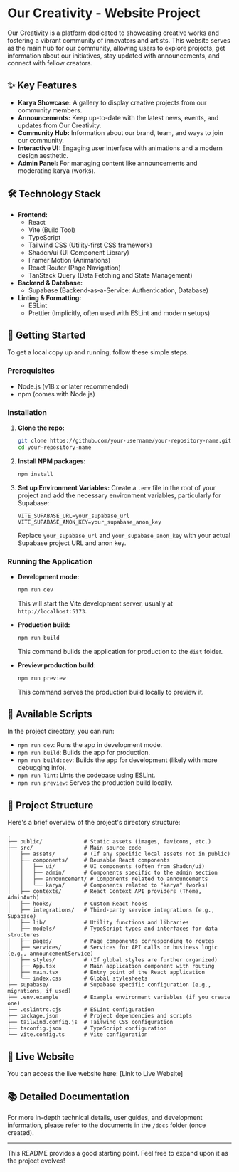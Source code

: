 # Our Creativity - Website Project

Our Creativity is a platform dedicated to showcasing creative works and fostering a vibrant community of innovators and artists. This website serves as the main hub for our community, allowing users to explore projects, get information about our initiatives, stay updated with announcements, and connect with fellow creators.

## ✨ Key Features

*   **Karya Showcase:** A gallery to display creative projects from our community members.
*   **Announcements:** Keep up-to-date with the latest news, events, and updates from Our Creativity.
*   **Community Hub:** Information about our brand, team, and ways to join our community.
*   **Interactive UI:** Engaging user interface with animations and a modern design aesthetic.
*   **Admin Panel:** For managing content like announcements and moderating karya (works).

## 🛠️ Technology Stack

*   **Frontend:**
    *   React
    *   Vite (Build Tool)
    *   TypeScript
    *   Tailwind CSS (Utility-first CSS framework)
    *   Shadcn/ui (UI Component Library)
    *   Framer Motion (Animations)
    *   React Router (Page Navigation)
    *   TanStack Query (Data Fetching and State Management)
*   **Backend & Database:**
    *   Supabase (Backend-as-a-Service: Authentication, Database)
*   **Linting & Formatting:**
    *   ESLint
    *   Prettier (Implicitly, often used with ESLint and modern setups)

## 🚀 Getting Started

To get a local copy up and running, follow these simple steps.

### Prerequisites

*   Node.js (v18.x or later recommended)
*   npm (comes with Node.js)

### Installation

1.  **Clone the repo:**
    ```bash
    git clone https://github.com/your-username/your-repository-name.git
    cd your-repository-name
    ```
2.  **Install NPM packages:**
    ```bash
    npm install
    ```
3.  **Set up Environment Variables:**
    Create a `.env` file in the root of your project and add the necessary environment variables, particularly for Supabase:
    ```env
    VITE_SUPABASE_URL=your_supabase_url
    VITE_SUPABASE_ANON_KEY=your_supabase_anon_key
    ```
    Replace `your_supabase_url` and `your_supabase_anon_key` with your actual Supabase project URL and anon key.

### Running the Application

*   **Development mode:**
    ```bash
    npm run dev
    ```
    This will start the Vite development server, usually at `http://localhost:5173`.

*   **Production build:**
    ```bash
    npm run build
    ```
    This command builds the application for production to the `dist` folder.

*   **Preview production build:**
    ```bash
    npm run preview
    ```
    This command serves the production build locally to preview it.

## 📜 Available Scripts

In the project directory, you can run:

*   `npm run dev`: Runs the app in development mode.
*   `npm run build`: Builds the app for production.
*   `npm run build:dev`: Builds the app for development (likely with more debugging info).
*   `npm run lint`: Lints the codebase using ESLint.
*   `npm run preview`: Serves the production build locally.

## 📂 Project Structure

Here's a brief overview of the project's directory structure:

```
.
├── public/             # Static assets (images, favicons, etc.)
├── src/                # Main source code
│   ├── assets/         # (If any specific local assets not in public)
│   ├── components/     # Reusable React components
│   │   ├── ui/         # UI components (often from Shadcn/ui)
│   │   ├── admin/      # Components specific to the admin section
│   │   ├── announcement/ # Components related to announcements
│   │   └── karya/      # Components related to "karya" (works)
│   ├── contexts/       # React Context API providers (Theme, AdminAuth)
│   ├── hooks/          # Custom React hooks
│   ├── integrations/   # Third-party service integrations (e.g., Supabase)
│   ├── lib/            # Utility functions and libraries
│   ├── models/         # TypeScript types and interfaces for data structures
│   ├── pages/          # Page components corresponding to routes
│   ├── services/       # Services for API calls or business logic (e.g., announcementService)
│   ├── styles/         # (If global styles are further organized)
│   ├── App.tsx         # Main application component with routing
│   ├── main.tsx        # Entry point of the React application
│   └── index.css       # Global stylesheets
├── supabase/           # Supabase specific configuration (e.g., migrations, if used)
├── .env.example        # Example environment variables (if you create one)
├── .eslintrc.cjs       # ESLint configuration
├── package.json        # Project dependencies and scripts
├── tailwind.config.js  # Tailwind CSS configuration
├── tsconfig.json       # TypeScript configuration
└── vite.config.ts      # Vite configuration
```

## 🔗 Live Website

You can access the live website here: [Link to Live Website]

## 📚 Detailed Documentation

For more in-depth technical details, user guides, and development information, please refer to the documents in the `/docs` folder (once created).

---

This README provides a good starting point. Feel free to expand upon it as the project evolves!
